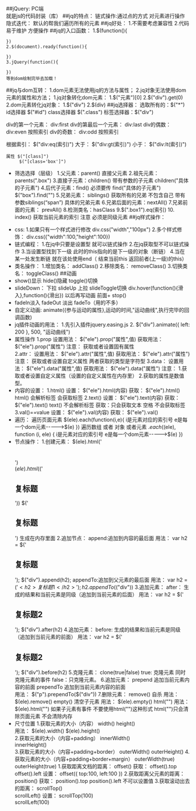 ##jQuery:   PC端   
    就是js的代码封装（库）
##jq的特点：
    链式操作:通过点的方式   对元素进行操作
    隐式迭代： 默认的帮我们遍历所有的元素
##jq好处：
    1.不需要考虑兼容性
    2.代码易于维护  方便操作
##jq的入口函数：
    1.$(function(){

    })
    2.$(document).ready(function(){

    })
    3.jQuery(function(){

    })
    等到dom绘制完毕去加载！
##jq与dom互转：
    1.dom元素无法使用jq的方法与属性；
    2.jq对象无法使用dom元素的属性和方法；
    1.jq对象转化dom元素：
        1.$("元素")[0] 
        2.$("div").get(0)
    2.dom元素转化jq对象：
        1.$("div")
        2.$(div)
##jq选择器：
    选取所有的：$("*")
    id选择器 $("#id")
    class选择器 $(".class")
    标签选择器：$("div")

   div的第一个元素： div:first
   div的第最后一个元素： div:last
   div的偶数： div:even  按照索引
   div的奇数： div:odd  按照索引

   根据索引：  $("div:eq(索引)")
   大于：  $("div:gt(索引)")
   小于：  $("div:lt(索引)")

    属性 $("[class]")
         $("[class='box']")
-    筛选选择（层级）
        1.父元素：parent() 直接父元素
        2.祖先元素：parents(".box")
        3.直接子元素：children()   带有参数的子元素  children("具体的子元素")
        4.后代子元素：find() 必须要传  find("具体的子元素")   $("box").find("")
        5.兄弟元素： siblings() 获取所有的兄弟 不包含自己   带有参数siblings(“span”)  具体的兄弟元素
        6.兄弟后面的元素：nextAll() 
        7.兄弟前面的元素： prevAll()
        8.检测类名：hasClass
        9.$(".box1").eq(索引)
        10.  index() 获取当前元素的索引  注意 必须是同级元素
##jq样式操作：
+    css:
        1.如果只有一个样式进行修改
            div.css("width","100px")
        2.多个样式修饰：
            div.css({"width":100,"height":100})
+    链式编程：
        1.在jq中只要是设置型 就可以链式操作
        2.在jq获取型不可以链式操作
        3.当设置型找到下一级 此时的this指向的是下一级的对象（断链）
        4.当在某一处发生断链  就在该处使用end（ 结束当前this 返回前者(上一级)的this）
+    类名操作：
        1.增加类名： addClass()
        2.移除类名：  removeClass()
        3.切换类名：  toggleClass()
##动画
+    show()显示  hide()隐藏  toggle()切换
+    slideDown： 下拉  slideUp 上拉  slideToggle切换
     div.hover(function(){滑入},function(){滑出})
     以后再写动画 前面+  stop()
+    fadeIn淡入  fadeOut 淡出   fadeTo（用的不多）
+    自定义动画:  animate({参与运动的属性},运动的时间,"运动曲线",执行完毕的回调函数)
+  jq插件动画的用法：
    1.先引入插件jquery.easing.js
    2.  $("div").animate({
             left: 200
         }, 500, "运动曲线")
+   属性操作
        1.prop
            设置用法： $("ele").prop("属性",值)
            获取用法： $("ele").prop("属性")
            注意： 获取或者设置固有属性  
        2.attr：
            设置用法： $("ele").attr("属性",值)
            获取用法： $("ele").attr("属性")
            注意： 获取或者设置自定义属性
            两者获取的类型是字符型
        3.data：
            设置用法： $("ele").data("属性",值)
            获取用法： $("ele").data("属性")
            注意： 
                1.获取或者设置自定义属性（设置的自定义属性在内存里）
                2.获取的属性是数值型。
+   内容的设置：
        1.html()
            设置： $("ele").html(内容)
            获取： $("ele").html()
            html() 会解析标签   会获取标签
        2.text()
            设置： $("ele").text(内容)
            获取： $("ele").text()
            text() 不会解析标签   获取：只会获取文本 空格  不会获取标签
        3.val()==value
            设置： $("ele").val(内容)
            获取： $("ele").val()
+   遍历：
    遍历页面元素
    $(ele).each(function(i,e){
         i是元素对应的索引号
         e是每一个dom元素----->$(e)
    })
     遍历数组 或者 对象 或者元素
    $.each($(ele), function (i, ele) {
         i是元素对应的索引号
         e是每一个dom元素----->$(e)
    })
+   节点操作：
        1.创建元素：
            $(ele).html('<h1></h1>')  
            $(ele).html($('<h2>复标题</h2>'))
            $('<h2>复标题</h2>') 生成在内存里面
        2.追加节点：
            append:追加到内容的最后面
                用法：
                      var h2 = $('<h2>复标题</h2>');
                     $("div").append(h2);
            appendTo:追加到父元素的最后面
                用法：
                    var h2 = $('<h2>复标题1</h2>');
                    h2.appendTo($("div"))
        3.追加元素：
            after： 生成的结果和当前元素是同级（追加到当前元素的后面）
                用法：
                    var h2 = $('<h2>复标题2</h2>');
                    $("div").after(h2)
        4.追加元素：
            before: 生成的结果和当前元素是同级（追加到当前元素的前面）
                用法：
                    var h2 = $('<h2>复标题2</h2>');
                    $("div").before(h2)
        5.克隆元素：
            clone(true|false)
                true: 克隆元素 同时克隆元素的事件
                false：只克隆元素。
        6.追加元素：
            prepend 追加当前元素内容的前面
            prependTo 追加到当前元素内容的前面   
                用法：
                      $("p").prependTo($("div")) 
        7.删除元素：
            remove()  自杀
                用法： $(ele).remove()
            empty() 清空子元素
                用法： $(ele).empty()
            html("")
                用法： $(ele).html("")
                如果子元素有事件 不要使用html("")这种形式
                    html("")只会清除页面元素 不会清除内存
+   尺寸位置
        1.获取元素的大小（内容）
          width() 
          height()  
            用法： $(ele).width()  $(ele).height()  
        2.获取元素的大小（内容+padding）
          innerWidth()  
          innerHeight()  
        3.获取元素的大小（内容+padding+border）
          outerWidth()
          outerHeight()
        4.获取元素的大小（内容+padding+border+margin）
           outerWidth(true)
          outerHeight(true)
        1.获取距离文档的距离：
            offset()
            获取：
                offset().top
                offset().left
            设置：
                offset({
                    top:100,
                    left:100
                })
        2.获取距离父元素的距离：
            position()
             获取：
                position().top
                position().left
            不可以设置值
        3.获取滚动出去的距离：
            scrollTop()    
            scrollLeft() 
            设置：
                scrollTop(100)  
                scrollLeft(100)  